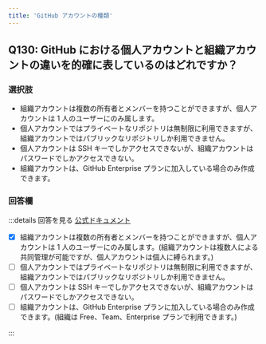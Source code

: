 ```yaml
---
title: 'GitHub アカウントの種類'
---
```


## Q130: GitHub における個人アカウントと組織アカウントの違いを的確に表しているのはどれですか？

### 選択肢

- 組織アカウントは複数の所有者とメンバーを持つことができますが、個人アカウントは 1 人のユーザーにのみ属します。
- 個人アカウントではプライベートなリポジトリは無制限に利用できますが、組織アカウントではパブリックなリポジトリしか利用できません。
- 個人アカウントは SSH キーでしかアクセスできないが、組織アカウントはパスワードでしかアクセスできない。
- 組織アカウントは、GitHub Enterprise プランに加入している場合のみ作成できます。

### 回答欄

:::details 回答を見る
[公式ドキュメント](https://docs.github.com/ja/get-started/learning-about-github/types-of-github-accounts)

- [x] 組織アカウントは複数の所有者とメンバーを持つことができますが、個人アカウントは 1 人のユーザーにのみ属します。(組織アカウントは複数人による共同管理が可能ですが、個人アカウントは個人に縛られます。)
- [ ] 個人アカウントではプライベートなリポジトリは無制限に利用できますが、組織アカウントではパブリックなリポジトリしか利用できません。
- [ ] 個人アカウントは SSH キーでしかアクセスできないが、組織アカウントはパスワードでしかアクセスできない。
- [ ] 組織アカウントは、GitHub Enterprise プランに加入している場合のみ作成できます。(組織は Free、Team、Enterprise プランで利用できます。)

:::
